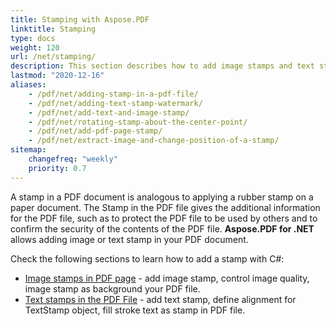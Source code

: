 ```yaml
---
title: Stamping with Aspose.PDF
linktitle: Stamping
type: docs
weight: 120
url: /net/stamping/
description: This section describes how to add image stamps and text stamps to a PDF page.
lastmod: "2020-12-16"
aliases: 
    - /pdf/net/adding-stamp-in-a-pdf-file/
    - /pdf/net/adding-text-stamp-watermark/
    - /pdf/net/add-text-and-image-stamp/
    - /pdf/net/rotating-stamp-about-the-center-point/
    - /pdf/net/add-pdf-page-stamp/
    - /pdf/net/extract-image-and-change-position-of-a-stamp/
sitemap:
    changefreq: "weekly"
    priority: 0.7
---
```


A stamp in a PDF document is analogous to applying a rubber stamp on a paper document.
The Stamp in the PDF file gives the additional information for the PDF file, such as to protect the PDF file to be used by others and to confirm the security of the contents of the PDF file. **Aspose.PDF for .NET** allows adding image or text stamp in your PDF document.

Check the following sections to learn how to add a stamp with C#:

- [Image stamps in PDF page](/pdf/net/image-stamps-in-pdf-page/) - add image stamp, control image quality, image stamp as background your PDF file.
- [Text stamps in the PDF File](/pdf/net/text-stamps-in-the-pdf-file/) - add text stamp, define alignment for TextStamp object, fill stroke text as stamp in PDF file.


